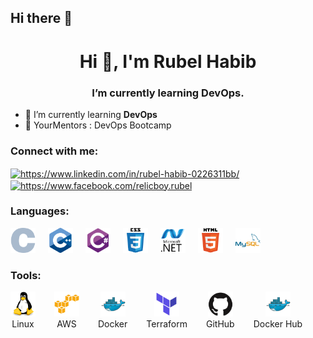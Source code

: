 ## Hi there 👋

<h1 align="center">Hi 👋, I'm Rubel Habib</h1>
<h3 align="center">I’m currently learning DevOps.</h3>

- 🌱 I’m currently learning **DevOps**
- 🌱 YourMentors : DevOps Bootcamp

<h3 align="left">Connect with me:</h3>
<p align="left">
<a href="https://linkedin.com/in/https://www.linkedin.com/in/rubel-habib-0226311bb/" target="blank"><img align="center" src="https://raw.githubusercontent.com/rahuldkjain/github-profile-readme-generator/master/src/images/icons/Social/linked-in-alt.svg" alt="https://www.linkedin.com/in/rubel-habib-0226311bb/" height="30" width="40" /></a>
<a href="https://fb.com/https://www.facebook.com/relicboy.rubel" target="blank"><img align="center" src="https://raw.githubusercontent.com/rahuldkjain/github-profile-readme-generator/master/src/images/icons/Social/facebook.svg" alt="https://www.facebook.com/relicboy.rubel" height="30" width="40" /></a>
</p>

<h3 align="left">Languages:</h3>
<p align="left" style="display: flex; gap: 20px; flex-wrap: wrap; max-width: 400px;">
  <a href="https://www.cprogramming.com/" target="_blank" rel="noreferrer" title="C">
    <img src="https://raw.githubusercontent.com/devicons/devicon/master/icons/c/c-original.svg" alt="c" width="40" height="40" />
  </a>
  <a href="https://www.w3schools.com/cpp/" target="_blank" rel="noreferrer" title="C++">
    <img src="https://raw.githubusercontent.com/devicons/devicon/master/icons/cplusplus/cplusplus-original.svg" alt="cplusplus" width="40" height="40" />
  </a>
  <a href="https://www.w3schools.com/cs/" target="_blank" rel="noreferrer" title="C#">
    <img src="https://raw.githubusercontent.com/devicons/devicon/master/icons/csharp/csharp-original.svg" alt="csharp" width="40" height="40" />
  </a>
  <a href="https://www.w3schools.com/css/" target="_blank" rel="noreferrer" title="CSS3">
    <img src="https://raw.githubusercontent.com/devicons/devicon/master/icons/css3/css3-original-wordmark.svg" alt="css3" width="40" height="40" />
  </a>
  <a href="https://dotnet.microsoft.com/" target="_blank" rel="noreferrer" title=".NET">
    <img src="https://raw.githubusercontent.com/devicons/devicon/master/icons/dot-net/dot-net-original-wordmark.svg" alt="dotnet" width="40" height="40" />
  </a>
  <a href="https://www.w3.org/html/" target="_blank" rel="noreferrer" title="HTML5">
    <img src="https://raw.githubusercontent.com/devicons/devicon/master/icons/html5/html5-original-wordmark.svg" alt="html5" width="40" height="40" />
  </a>
  <a href="https://www.mysql.com/" target="_blank" rel="noreferrer" title="MySQL">
    <img src="https://raw.githubusercontent.com/devicons/devicon/master/icons/mysql/mysql-original-wordmark.svg" alt="mysql" width="40" height="40" />
  </a>
</p>

<h3 align="left">Tools:</h3>
<p align="left" style="display: flex; gap: 30px; flex-wrap: nowrap; overflow-x: auto;">
  <a href="https://www.linux.org/" target="_blank" rel="noreferrer" style="text-align: center; font-size: 14px; color: inherit; text-decoration: none;">
    <img src="https://raw.githubusercontent.com/devicons/devicon/master/icons/linux/linux-original.svg" alt="linux" width="40" height="40" /><br />
    Linux
  </a>
  <a href="https://aws.amazon.com/" target="_blank" rel="noreferrer" style="text-align: center; font-size: 14px; color: inherit; text-decoration: none;">
    <img src="https://raw.githubusercontent.com/devicons/devicon/master/icons/amazonwebservices/amazonwebservices-original.svg" alt="aws" width="40" height="40" /><br />
    AWS
  </a>
  <a href="https://www.docker.com/" target="_blank" rel="noreferrer" style="text-align: center; font-size: 14px; color: inherit; text-decoration: none;">
    <img src="https://raw.githubusercontent.com/devicons/devicon/master/icons/docker/docker-original.svg" alt="docker" width="40" height="40" /><br />
    Docker
  </a>
  <a href="https://www.terraform.io/" target="_blank" rel="noreferrer" style="text-align: center; font-size: 14px; color: inherit; text-decoration: none;">
    <img src="https://raw.githubusercontent.com/devicons/devicon/master/icons/terraform/terraform-original.svg" alt="terraform" width="40" height="40" /><br />
    Terraform
  </a>
  <a href="https://github.com/" target="_blank" rel="noreferrer" style="text-align: center; font-size: 14px; color: inherit; text-decoration: none;">
    <img src="https://raw.githubusercontent.com/devicons/devicon/master/icons/github/github-original.svg" alt="github" width="40" height="40" /><br />
    GitHub
  </a>
  <a href="https://hub.docker.com/" target="_blank" rel="noreferrer" style="text-align: center; font-size: 14px; color: inherit; text-decoration: none;">
    <img src="https://raw.githubusercontent.com/devicons/devicon/master/icons/docker/docker-original.svg" alt="dockerhub" width="40" height="40" /><br />
    Docker Hub
  </a>
</p>

